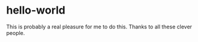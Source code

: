 # hello-world

This is probably a real pleasure for me to do this. Thanks to all these clever people.
